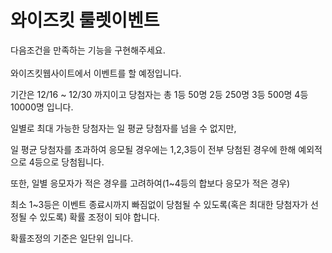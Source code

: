 <h1> 와이즈킷 룰렛이벤트 </h1>

<div>다음조건을 만족하는 기능을 구현해주세요.</div>
<br>

<div>와이즈킷웹사이트에서 이벤트를 할 예정입니다.

기간은 12/16 ~ 12/30 까지이고 당첨자는 총 1등 50명 2등 250명 3등 500명 4등 10000명 입니다.

일별로 최대 가능한 당첨자는 일 평균 당첨자를 넘을 수 없지만,

일 평균 당첨자를 초과하여 응모될 경우에는 1,2,3등이 전부 당첨된 경우에 한해 예외적으로 4등으로 당첨됩니다.

또한, 일별 응모자가 적은 경우를 고려하여(1~4등의 합보다 응모가 적은 경우)

최소 1~3등은 이벤트 종료시까지 빠짐없이 당첨될 수 있도록(혹은 최대한 당첨자가 선정될 수 있도록) 확률 조정이 되야 합니다.

확률조정의 기준은 일단위 입니다.</div>
